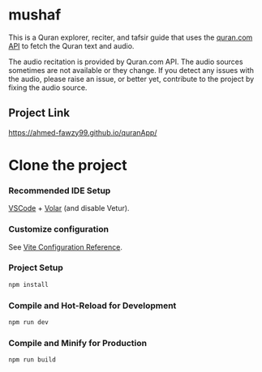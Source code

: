 # mushaf

This is a Quran explorer, reciter, and tafsir guide that uses the [quran.com API](https://quran.com/api) to fetch the Quran text and audio.

The audio recitation is provided by Quran.com API. The audio sources sometimes are not available or they change. If you detect any issues with the audio, please raise an issue, or better yet, contribute to the project by fixing the audio source.

## Project Link
https://ahmed-fawzy99.github.io/quranApp/


# Clone the project

### Recommended IDE Setup

[VSCode](https://code.visualstudio.com/) + [Volar](https://marketplace.visualstudio.com/items?itemName=Vue.volar) (and disable Vetur).

### Customize configuration

See [Vite Configuration Reference](https://vitejs.dev/config/).

### Project Setup

```sh
npm install
```

### Compile and Hot-Reload for Development

```sh
npm run dev
```

### Compile and Minify for Production

```sh
npm run build
```
